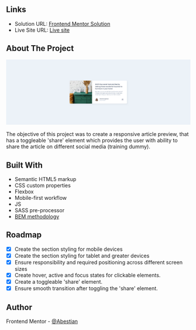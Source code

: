 <!-- LINKS -->

## Links

- Solution URL: [Frontend Mentor Solution](https://www.frontendmentor.io/solutions/article-preview-sassbem-js-rwd-flex-dpcewmwTnY)
- Live Site URL: [Live site](https://abestian.github.io/article_preview-FM/)

<!-- ABOUT THE PROJECT -->

## About The Project

![](./screenshot.png)

The objective of this project was to create a responsive article preview, that has a toggleable 'share' element which provides the user with ability to share the article on different social media (training dummy).

<!-- BUILT WITH -->

## Built With

- Semantic HTML5 markup
- CSS custom properties
- Flexbox
- Mobile-first workflow
- JS
- SASS pre-processor
- [BEM methodology](https://getbem.com/)

<!-- ROADMAP -->

## Roadmap

- [x] Create the section styling for mobile devices
- [x] Create the section styling for tablet and greater devices
- [x] Ensure responsibility and required positioning across different screen sizes
- [x] Create hover, active and focus states for clickable elements.
- [x] Create a toggleable 'share' element.
- [x] Ensure smooth transition after toggling the 'share' element.

<!-- AUTHOR -->

## Author

Frontend Mentor - [@Abestian](https://www.frontendmentor.io/profile/Abestian)
